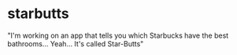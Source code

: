 # starbutts
"I'm working on an app that tells you which Starbucks have the best bathrooms... Yeah... It's called Star-Butts"
